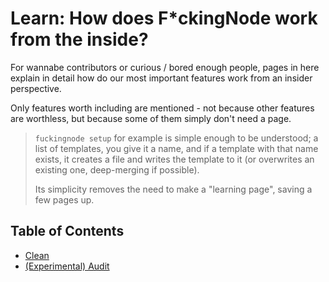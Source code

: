 # Learn: How does F*ckingNode work from the inside?

For wannabe contributors or curious / bored enough people, pages in here explain in detail how do our most important features work from an insider perspective.

Only features worth including are mentioned - not because other features are worthless, but because some of them simply don't need a page.

> `fuckingnode setup` for example is simple enough to be understood; a list of templates, you give it a name, and if a template with that name exists, it creates a file and writes the template to it (or overwrites an existing one, deep-merging if possible).
>
> Its simplicity removes the need to make a "learning page", saving a few pages up.

## Table of Contents

- [Clean](clean.md)
- [(Experimental) Audit](audit.md)
